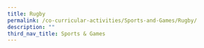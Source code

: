 ```yaml
---
title: Rugby
permalink: /co-curricular-activities/Sports-and-Games/Rugby/
description: ""
third_nav_title: Sports & Games
---
```

